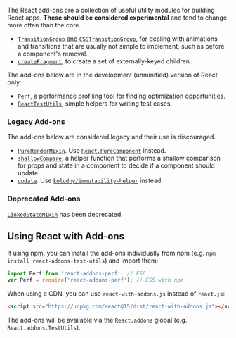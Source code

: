 

The React add-ons are a collection of useful utility modules for building React apps. **These should be considered experimental** and tend to change more often than the core.

- [`TransitionGroup` and `CSSTransitionGroup`](animation.html), for dealing with animations and transitions that are usually not simple to implement, such as before a component's removal.
- [`createFragment`](create-fragment.html), to create a set of externally-keyed children.

The add-ons below are in the development (unminified) version of React only:

- [`Perf`](perf.html), a performance profiling tool for finding optimization opportunities.
- [`ReactTestUtils`](test-utils.html), simple helpers for writing test cases.

### Legacy Add-ons

The add-ons below are considered legacy and their use is discouraged.

- [`PureRenderMixin`](pure-render-mixin.html). Use [`React.PureComponent`](/react/docs/react-api.html#react.purecomponent) instead.
- [`shallowCompare`](shallow-compare.html), a helper function that performs a shallow comparison for props and state in a component to decide if a component should update.
- [`update`](update.html). Use [`kolodny/immutability-helper`](https://github.com/kolodny/immutability-helper) instead.

### Deprecated Add-ons

[`LinkedStateMixin`](two-way-binding-helpers.html) has been deprecated.

## Using React with Add-ons

If using npm, you can install the add-ons individually from npm (e.g. `npm install react-addons-test-utils`) and import them:

```javascript
import Perf from 'react-addons-perf'; // ES6
var Perf = require('react-addons-perf'); // ES5 with npm
```

When using a CDN, you can use `react-with-addons.js` instead of `react.js`:

```html
<script src="https://unpkg.com/react@15/dist/react-with-addons.js"></script>
```

The add-ons will be available via the `React.addons` global (e.g. `React.addons.TestUtils`).
